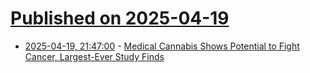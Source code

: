 # [Published on 2025-04-19](index.md)

* [2025-04-19, 21:47:00](https://soylentnews.org/article.pl?sid=25/04/19/1159218&from=rss) - [Medical Cannabis Shows Potential to Fight Cancer, Largest-Ever Study Finds](https://soylentnews.org/article.pl?sid=25/04/19/1159218&from=rss)
